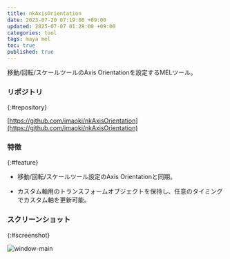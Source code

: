 ```yaml
---
title: nkAxisOrientation
date: 2023-07-20 07:19:00 +09:00
updated: 2025-07-07 01:28:00 +09:00
categories: tool
tags: maya mel
toc: true
published: true
---
```

移動/回転/スケールツールのAxis Orientationを設定するMELツール。

### リポジトリ
{:#repository}

[https://github.com/imaoki/nkAxisOrientation](https://github.com/imaoki/nkAxisOrientation)

### 特徴
{:#feature}

* 移動/回転/スケールツール設定のAxis Orientationと同期。

* カスタム軸用のトランスフォームオブジェクトを保持し、任意のタイミングでカスタム軸を更新可能。

### スクリーンショット
{:#screenshot}

![window-main](/kb/assets/images/content/2025-02-19-nkaxisorientation/window-main.png)
